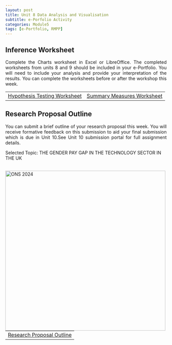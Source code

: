 ```yaml
---
layout: post
title: Unit 8 Data Analysis and Visualisation
subtitle: e-Porfolio Activity
categories: Module5
tags: [e-Portfolio, RMPP]
---
```

<html lang="en">



<body>



<h2>Inference Worksheet</h2>

<p style="text-align: justify;">Complete the Charts worksheet in Excel or LibreOffice. The completed worksheets from units 8 and 9 should be included in your e-Portfolio. You will need to include your analysis and provide your interpretation of the results. You can complete the worksheets before or after the workshop this week.</p>

<table>
    <tr>
       <td> <a href="../../../../artefacts/RMPP-Unit05-e-Portfolio Activity Reflective Activity 2.pdf" target="_blank" class="button large">Hypothesis Testing Worksheet</a></td> 
      <td> <a href="../../../../artefacts/RMPP-Unit05-e-Portfolio Activity Reflective Activity 2.pdf" target="_blank" class="button large">Summary Measures Worksheet</a></td> 
    </tr>
</table>

<h2>Research Proposal Outline</h2>

<p style="text-align: justify;"> You can submit a brief outline of your research proposal this week. You will receive formative feedback on this submission to aid your final submission which is due in Unit 10.See Unit 10 submission portal for full assignment details.</p>

<p>Selected Topic: THE GENDER PAY GAP IN THE TECHNOLOGY SECTOR IN THE UK </p>
<br>

<img src="../../../../assets/images/banners/RMPP_Gender_Pay.png" alt="ONS 2024" width="500" align="left">

<br>

<table>
    <tr>
       <td> <a href="../../../../artefacts/RMPP_Unit08-ResearchProposal_Outline.pdf" target="_blank" class="button large">Research Proposal Outline</a></td> 
    </tr>
</table>



</body>
</html>



